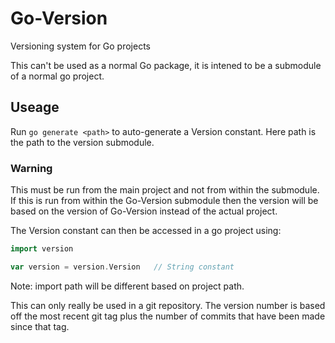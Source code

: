 # Go-Version
Versioning system for Go projects

This can't be used as a normal Go package, it is intened to be a submodule of a normal go project.

## Useage
Run `go generate <path>` to auto-generate a Version constant. Here path is the path to the version submodule.

### Warning
This must be run from the main project and not from within the submodule. If this is run from within the Go-Version submodule then the version will be based on the version of Go-Version instead of the actual project.

The Version constant can then be accessed in a go project using:
```Go
import version

var version = version.Version   // String constant
```

Note: import path will be different based on project path.

This can only really be used in a git repository. The version number is based off the most recent git tag plus the number of commits that have been made since that tag.
